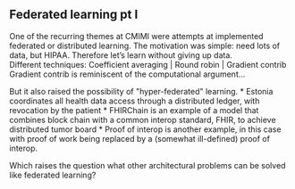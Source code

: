 ## Federated learning pt I
One of the recurring themes at CMIMI were attempts at implemented federated or distributed learning.  The motivation was simple: need lots of data, but HIPAA.  Therefore let’s learn without giving up data.  
Different techniques: Coefficient averaging | Round robin | Gradient contrib
Gradient contrib is reminiscent of the computational argument...

But it also raised the possibility of "hyper-federated" learning.
    * Estonia coordinates all health data access through a distributed ledger, with revocation by the patient
    * FHIRChain is an example of a model that combines block chain with a common interop standard, FHIR, to achieve distributed tumor board
    * Proof of interop is another example, in this case with proof of work being replaced by a (somewhat ill-defined) proof of interop.
    
Which raises the question what other architectural problems can be solved like federated learning?
